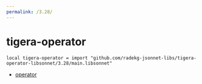 ```yaml
---
permalink: /3.28/
---
```


# tigera-operator

```jsonnet
local tigera-operator = import "github.com/radekg-jsonnet-libs/tigera-operator-libsonnet/3.28/main.libsonnet"
```



* [operator](operator/index.md)
